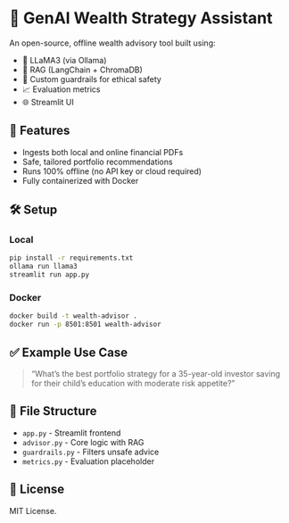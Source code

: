 # 🧠 GenAI Wealth Strategy Assistant

An open-source, offline wealth advisory tool built using:
- 🦙 LLaMA3 (via Ollama)
- 🔎 RAG (LangChain + ChromaDB)
- 💬 Custom guardrails for ethical safety
- 📈 Evaluation metrics
- 🌐 Streamlit UI

## 🚀 Features
- Ingests both local and online financial PDFs
- Safe, tailored portfolio recommendations
- Runs 100% offline (no API key or cloud required)
- Fully containerized with Docker

## 🛠️ Setup

### Local

```bash
pip install -r requirements.txt
ollama run llama3
streamlit run app.py
```

### Docker

```bash
docker build -t wealth-advisor .
docker run -p 8501:8501 wealth-advisor
```

## ✅ Example Use Case

> “What’s the best portfolio strategy for a 35-year-old investor saving for their child’s education with moderate risk appetite?”

## 📂 File Structure

- `app.py` - Streamlit frontend
- `advisor.py` - Core logic with RAG
- `guardrails.py` - Filters unsafe advice
- `metrics.py` - Evaluation placeholder

## 📜 License

MIT License.